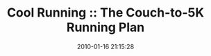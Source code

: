---
date: 2010-01-16 21:15:28
link:
  source: delicious
  source_url: https://del.icio.us/roytang
  text: 'Cool Running :: The Couch-to-5K Running Plan'
  url: http://www.coolrunning.com/engine/2/2_3/181.shtml
slug: cool-running-the-couch-to-5k-running-plan
source: delicious
tags:
- ___private
title: 'Cool Running :: The Couch-to-5K Running Plan'
---